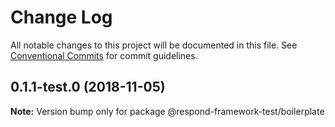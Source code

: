 # Change Log

All notable changes to this project will be documented in this file.
See [Conventional Commits](https://conventionalcommits.org) for commit guidelines.

## 0.1.1-test.0 (2018-11-05)

**Note:** Version bump only for package @respond-framework-test/boilerplate
